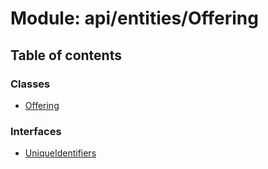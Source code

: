 # Module: api/entities/Offering

## Table of contents

### Classes

- [Offering](../wiki/api.entities.Offering.Offering)

### Interfaces

- [UniqueIdentifiers](../wiki/api.entities.Offering.UniqueIdentifiers)
